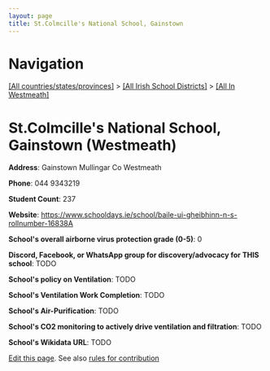 ```yaml
---
layout: page
title: St.Colmcille's National School, Gainstown
---
```

# Navigation

[[All countries/states/provinces]](../../..) > [[All Irish School Districts]](../..) > [[All In Westmeath]](..)

# St.Colmcille's National School, Gainstown (Westmeath)

**Address**: Gainstown Mullingar Co Westmeath

**Phone**: 044 9343219

**Student Count**: 237

**Website**: <https://www.schooldays.ie/school/baile-ui-gheibhinn-n-s-rollnumber-16838A>

**School's overall airborne virus protection grade (0-5)**: 0

**Discord, Facebook, or WhatsApp group for discovery/advocacy for THIS school**: TODO

**School's policy on Ventilation**: TODO

**School's Ventilation Work Completion**: TODO

**School's Air-Purification**: TODO

**School's CO2 monitoring to actively drive ventilation and filtration**: TODO

**School's Wikidata URL**: TODO


[Edit this page](https://github.com/ventilate-schools/Ireland/edit/main/./Westmeath/St.Colmcille's_National_School,_Gainstown.md). See also [rules for contribution](../../../contribution-rules/)
